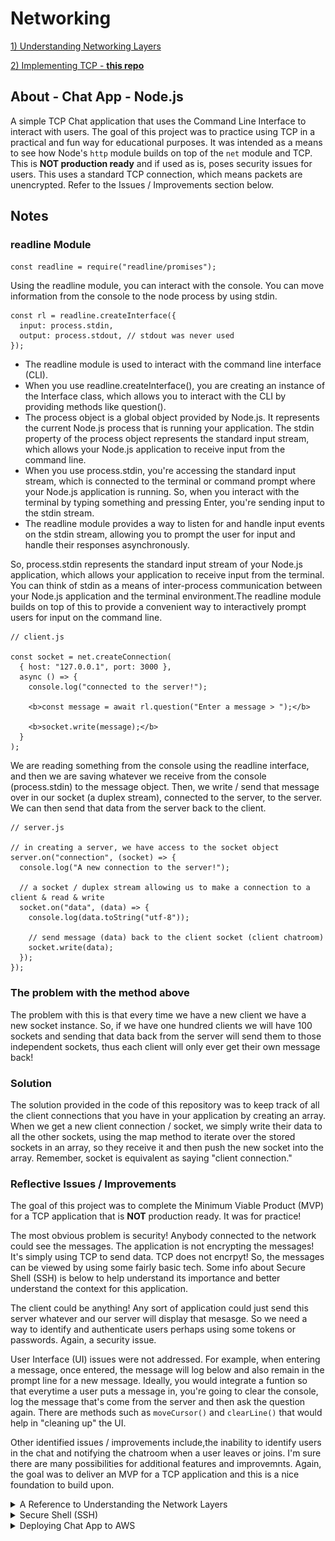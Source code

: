 # Networking

[1) Understanding Networking Layers](https://github.com/fabio-miguel/tcp-nodejs-networking)

[2) Implementing TCP - **this repo**](https://github.com/fabio-miguel/chat-nodejs-app-networking)

## About - Chat App - Node.js

A simple TCP Chat application that uses the Command Line Interface to interact with users. The goal of this project was to practice using TCP in a practical and fun way for educational purposes. It was intended as a means to see how Node's `http` module builds on top of the `net` module and TCP. This is **NOT production ready** and if used as is, poses security issues for users. This uses a standard TCP connection, which means packets are unencrypted. Refer to the Issues / Improvements section below.

## Notes

### readline Module

`const readline = require("readline/promises");`

Using the readline module, you can interact with the console. You can move information from the console to the node process by using stdin.

```
const rl = readline.createInterface({
  input: process.stdin,
  output: process.stdout, // stdout was never used
});
```

- The readline module is used to interact with the command line interface (CLI).
- When you use readline.createInterface(), you are creating an instance of the Interface class, which allows you to interact with the CLI by providing methods like question().
- The process object is a global object provided by Node.js. It represents the current Node.js process that is running your application. The stdin property of the process object represents the standard input stream, which allows your Node.js application to receive input from the command line.
- When you use process.stdin, you're accessing the standard input stream, which is connected to the terminal or command prompt where your Node.js application is running. So, when you interact with the terminal by typing something and pressing Enter, you're sending input to the stdin stream.
- The readline module provides a way to listen for and handle input events on the stdin stream, allowing you to prompt the user for input and handle their responses asynchronously.

So, process.stdin represents the standard input stream of your Node.js application, which allows your application to receive input from the terminal. You can think of stdin as a means of inter-process communication between your Node.js application and the terminal environment.The readline module builds on top of this to provide a convenient way to interactively prompt users for input on the command line.

```
// client.js

const socket = net.createConnection(
  { host: "127.0.0.1", port: 3000 },
  async () => {
    console.log("connected to the server!");

    <b>const message = await rl.question("Enter a message > ");</b>

    <b>socket.write(message);</b>
  }
);
```

We are reading something from the console using the readline interface, and then we are saving whatever we receive from the console (process.stdin) to the message object. Then, we write / send that message over in our socket (a duplex stream), connected to the server, to the server. We can then send that data from the server back to the client.

```
// server.js

// in creating a server, we have access to the socket object
server.on("connection", (socket) => {
  console.log("A new connection to the server!");

  // a socket / duplex stream allowing us to make a connection to a client & read & write
  socket.on("data", (data) => {
    console.log(data.toString("utf-8"));

    // send message (data) back to the client socket (client chatroom)
    socket.write(data);
  });
});
```

### The problem with the method above

The problem with this is that every time we have a new client we have a new socket instance. So, if we have one hundred clients we will have 100 sockets and sending that data back from the server will send them to those independent sockets, thus each client will only ever get their own message back!

### Solution

The solution provided in the code of this repository was to keep track of all the client connections that you have in your application by creating an array. When we get a new client connection / socket, we simply write their data to all the other sockets, using the map method to iterate over the stored sockets in an array, so they receive it and then push the new socket into the array. Remember, socket is equivalent as saying "client connection."

### Reflective Issues / Improvements

The goal of this project was to complete the Minimum Viable Product (MVP) for a TCP application that is **NOT** production ready. It was for practice!

The most obvious problem is security! Anybody connected to the network could see the messages. The application is not encrypting the messages! It's simply using TCP to send data. TCP does not encrpyt! So, the messages can be viewed by using some fairly basic tech. Some info about Secure Shell (SSH) is below to help understand its importance and better understand the context for this application.

The client could be anything! Any sort of application could just send this server whatever and our server will display that mesasge. So we need a way to identify and authenticate users perhaps using some tokens or passwords. Again, a security issue.

User Interface (UI) issues were not addressed. For example, when entering a message, once entered, the message will log below and also remain in the prompt line for a new message. Ideally, you would integrate a funtion so that everytime a user puts a message in, you're going to clear the console, log the message that's come from the server and then ask the question again. There are methods such as `moveCursor()` and `clearLine()` that would help in "cleaning up" the UI.

Other identified issues / improvements include,the inability to identify users in the chat and notifying the chatroom when a user leaves or joins. I'm sure there are many possibilities for additional features and improvemnts. Again, the goal was to deliver an MVP for a TCP application and this is a nice foundation to build upon.

<details>
<summary>A Reference to Understanding the Network Layers</summary>

### Further Understanding the Application Layer

The upper most layer is the application layer. This application layer, in some models like the OSI model, can be further broken down into three separate layers. These would be \* _application_ _, _ _presentation_ \* and session.

Presentation simply means how you want to present the data. For instance, how to present headers and encrpytion. In other words, it is responsible for data translation and encryption. It ensures the data sent from the application layer of one machine can be read by the appliaction layer of another machine, regardless of different data representations. It handles tasks such as encryption, character encoding and compression.

The session layer manages the communcation between two hosts. It establishes and maintains interactions called seesions.

Essentialy, the application layer is what provides network services to end-users, presentation ensures data can be understood and session ensures reliable communication by managing the session.

</details>

<details>
<summary>Secure Shell (SSH)</summary>

### Secure Shell (SSH)

SSH first appeared in the mid 90's as a replacement way of connecting to a remote machine over the internet. Up until that time, the technologies available to connect to a remote machine like Telnet, RLogin, RSH etc worked fine, BUT they transmitted all the data in the clear over the network! So, if you logged into a remote machine, anyone with a packet sniffer between and the remote machine could see everything you weere doing there.

![Simple Network](images/oldNetworkPacketSniffer.png)

Now, when these protocols first appeared, that wasn's a problem because the machines were probably only networked within the computer department of a university or a company. So, the people who had access to do that probably worked there and wouldn't do that.

As machines got networked to other networks and the internet waas being built, if you had access to the network, well any network that the data was travelling over you could sniff the packets.

![Network to Network](images/networkToNetowork.png)

So, Tatu Ylönen, a Finnish professor, was concerned about this and developed the protocol SSH to encrypt the data so that you couldn't see what was being sent over. You could see the data that was being transmitted across, you could see how much data, the frequency of it, BUT you couldn't see what the data was! So, **SSH was developed as a way of encrpyting the connection between two machines.** However, it does a lot more than that.

The first thing that happens when you open up a TCP connection between two machines (note: it doesn't have to be a TCP connection), you've got a reliable connection between two machines, SSH is sending data over, and what SSH does is that it breaks the data down into a series of packets.

**Packet**

![Packet](images/sshPacket.png)

Of course, as with any packet transfer, these packets have a few headers at the beginning. Perhaps at the top you would have something that tells you how big the packet is (packet length), how much padding there is and then the data you want, called the payload. Then, you have the padding that follows that. So, what you are doing with each packet after the payload is adding padding. These are just random bytes that don't mean anything, but they force the encrption to make it harder to detect what's going on because you've got this random data in there. Lastly, you would have some sort of message authentication code. You can then apply compression, if you want, to the payload. So, you can compress the payload by using standard compression algorithms, such as zlib, to compress the data. Then, the whole of that packet (excluding the length) is then encrypted. The algorithms used for the encryption and for the message authentication code are selected by the server and the client. They are established at the beginning... which ones they offer and which they want to use. So, these vary from connection to connection. So the packet length is left unencrypted as we need to know how much data is coming.

**SSH Packet**

![SSH Packet](images/sshPacketEncryption.png)

At the other end, the server will decrpyt and then it knows its got the packet of data and can then piece it back together. So, on the server-side you do the opposite, decrpyt the packet, decompress the payload, and you can extract the data and sort of "stitch it back" together.

So, you have the unecrypted TCP connection. On top of that you have these packets that are encypted by the SSH protocol. On top of that, you then open a series of channels that you send the data over. This isn't to be confused with creating a new channel. This is actually creating a connection through these SSH packets.

</details>

<details>
<summary>Deploying Chat App to AWS</summary>

### Key Pair Login

Refers to the SSH key pair that is used for secure access to your EC2 instance. It consists of a public key and a private key. When you launch the EC2 instance, you specify the key pair to use for accessing that instance. The public key is placed on the instance itself during launch and the private key is kept securely on your local machine. So, when you connect to your EC2 instance using SSH, you specify the private key and if it matches the public key associated with it, you are granted access to the EC2 instance.

![Create Key Pair](images/createKeyPair.png)

### Creating a Security Group

In AWS EC2, a security group acts as a virtual firewall that controls the traffic to and from your EC2 instances. You’ve got two different rules. One is outbound and one is inbound.

Inbound means the traffic that comes into your EC2 instance / server. The rules control this incoming traffic. For example, the type of traffic allowed to reach your instance and the source of that traffic. Each inbound rule consists of:

**Type:** specifying the protocol such as HTTP (port 80), SSH (port 22), or HTTPS (port 443).
**Port Range:** Specifies the port or range of ports for the traffic. For example, port 22 for SSH or ports 80-443 for HTTP and HTTPS.
**Source:** Specifies the source of the incoming traffic. This can be specified as an IP address, a CIDR block (e.g., a range of IP addresses), another security group, or 0.0.0.0/0 to allow traffic from any IP address (not recommended for production environments).

Outbound rules basically mean what traffic can go outside the server. For example, you can allow everything. So, your server could connect to the outside internet without any limitations. Each outbound rule is similar to an inbound rule but controls outgoing traffic instead:

**Type:** Specifies the protocol or type of outgoing traffic.
**Port Range:** Specifies the port or range of ports for the outgoing traffic.
**Destination:** Specifies the destination of the outgoing traffic. This can be specified as an IP address, a CIDR block, another security group, or 0.0.0.0/0 to allow traffic to any destination.

Now, for this chat app, we allow all traffic outbound and all TCP traffic inbound.

![Security Group](images/securityGroup.png)

Once you launch your EC2 instance / node-server, you will notice your Public IPv4 address.

![Public IPv4 Address](images/publicIPAddressEC2.png)

This is the address that you can use to connect to this very server / EC2 instance! Now, remember that IP addresses are unique addresses for each computer. So, we identify computers on the internet via their IP address.

Next to the public IP, you can see the private IP. But, if you want to connect to the EC2 instance, you will need to use the public IP not the private IP. The private IP is that of the previous example when you connected your phone or iPad to your node application on your MacBook. However, it is the public IP address that you will use to connect to it and for the client application to connect to this server. YOU NEED AN IP ADDRESS FOR A SERVER! Otherwise it’s not a server.

To connect to your instance / server you could use the IP address or perhaps assign a domain name, which is the alias for your server. This is because the IP address could change. In fact, you could technically assign an Elastic IP address to it, which would assign a static IPv4 address. This allows you to associate a persistent IP address with an instance. So, the instance retains the same public IP address even if it is stopped and restarted. The alternative to an Elastic IP is, as mentioned at the start of this paragraph, is to use a Domain Name System (DNS). The DNS will allow you to associate a domain name with an IP address. This also and still ensures consistent access.

<details>
<summary>Connecting to an EC2 Instance Using SSH with Private Key Authentication</summary>

### Connecting to an EC2 Instance Using SSH with Private Key Authentication

**ssh**
This is the command to initiate an SSH connection to a remote server.

**-i**
This option specifies the identity file (private key) to use for authentication.

**~/.ssh/<filename>.pem**
This is the path to the private key file (cododev.pem) stored in the .ssh directory in the user's home directory (~). The private key is used to authenticate the SSH connection to the remote server.

After specifying the private key with -i, you would typically include the username and the domain name (or IP address) of the server you want to connect to.

```
ssh -i ~/.ssh/<filename>.pem <username>@<domain_or_IP>

ssh -i ~/.ssh/example.pem EC2-user@example.com
```

There’s a possibility this may not work initially and you receive a “WARNING: UNPROTECTED PRIVATE KEY FILE!” message and that you must allow permission for you, the owner (your AWS account), to read the file. This can be done using the following command:

![EC2 Instance Connection](images/ec2InstanceConnection.png)

Now, when you access your instance you will notice that if you were to run `ls` on the current directory, there would be nothing. Also, `node -v` would show that you don’t have Node.js installed on the instance. So, you will have to set up and configure the EC2 instance environment to suit your application’s requirements (e.g. software packages etc.), deploy the application, security configurations and so on. This is where you recognise the power of Docker!

<details>
<summary>A sidenote on Docker</summary>

### A sidenote on Docker:

_Docker streamlines the whole process of deploying and managing applications, especially in cloud environments like AWS EC2 instances._

- _Consistent Environment: Docker allows you to package your application and its dependencies into a container, which encapsulates everything the application needs to run. This ensures that the application runs consistently across different environments, including development, testing, and production._

- _Isolation: Docker containers provide process isolation, meaning each container runs as an isolated environment with its own filesystem, network, and resources. This isolation ensures that applications running in containers do not interfere with each other and helps improve security._

- _Portability: Docker containers are portable and can run on any platform that supports Docker. This makes it easy to deploy applications across different environments, including on-premises servers, cloud instances, and even developer laptops._

- _Scalability: Docker containers are lightweight and fast to start, making them well-suited for scalable applications. You can easily scale your application by running multiple instances of the same container across multiple hosts._

- _Infrastructure as Code: Docker containers can be managed and orchestrated using tools like Docker Compose, Docker Swarm, or Kubernetes. These tools allow you to define your application's infrastructure as code, making it easy to automate deployment, scaling, and management tasks._

_Overall, Docker simplifies the process of deploying and managing applications by providing a consistent, isolated, and portable runtime environment. This can be particularly beneficial when deploying applications to cloud environments like AWS EC2 instances, where consistency, scalability, and automation are important considerations._

</details>

You will need to run your server on the public IP address. We can use this IP address in our application’s `.listen()` method so that the application is listening for connections to the EC2 instance where this application is running.

<details>
<summary>A sidenote on Environment Variables:</summary>

### A sidenote on Environment Variables:

_Now, you could just copy and paste this in, but this isn’t the best way to do this for security reasons. Not even in development should you use this practice. This is because this is a potential security issue and any sensitive data should not be made public._

_Usually in production and development, you would use:_

```
process.env.VARIABLE_NAME

process.env.IP_ADDRESS

process.env.PORT
```

_This will store these variables will be stored unassigned. In production, you will manually set the values for these variables. AWS securely stores these values and makes them available to your application._

_In development, you will set the values of these variables manually using commands like:_

```
export IP_ADDRESS=value
```

_This will store the value in your current shell session which is separate to your application environment and will be lost once the shell is closed. This way even in development you do not risk accidentally pushing sensitive data to public environments like GitHub. An alternative in development is to use something like a `dotenv` file (or another alternative) where this is not ever pushed with your code to a public sphere._

</details>

Once you have your server set up, you can create your application file.

`touch chat-server.js`

Open the file in a lightweight text editor available in Unix-like operating systems, such as Linux and macOS using the `nano` command.

`nano chat-server.js`

So, up until this point you will have launched a Linux computer, installed Node.js (probably using NVM) and any other dependencies, created a file and pasted your server code into it. You can now run your server on this EC2 instance and connect to it.

Now, this isn’t the typical method for deploying your application on a server, but rather a simplified example of how to get a server working. As mentioned, Docker is very powerful and is pretty much the industry standard and common practice because it containerises your application and environment so you don’t have to configure your EC2 instance to mimic development environment. For example, without Docker and the simple / minimalist method we just used, we would have to probably prepare the app by compressing it into a `.zip` file, then upload to EC2, then extract, then install all the dependencies required by your Node.js application, then start your application.

Again, this is a simplistic and manual approach to deploying a Node.js application to an EC2 instance by copying and pasting code directly into a file on the instance. In a real-world production environment, there are additional steps to ensure performance, scalability and reliability. For example:

- High Availability: Setting up multiple instances of your application in different availability zones or regions to ensure fault tolerance.
- Load Balancing to distribute incoming traffic across multiple instances, improving performance and reliability

**This topic follows onto understanding IPv4 addresses which can be found in this repo:**

[3) Implementing DNS - ](https://github.com/fabio-miguel/dns-nodejs-networking)

</details>
